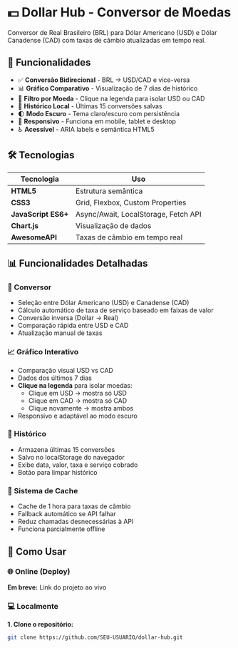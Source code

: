 # 💵 Dollar Hub - Conversor de Moedas

Conversor de Real Brasileiro (BRL) para Dólar Americano (USD) e Dólar Canadense (CAD) com taxas de câmbio atualizadas em tempo real.

## 🚀 Funcionalidades

- ✅ **Conversão Bidirecional** - BRL → USD/CAD e vice-versa
- 📊 **Gráfico Comparativo** - Visualização de 7 dias de histórico
- 🎯 **Filtro por Moeda** - Clique na legenda para isolar USD ou CAD
- 📜 **Histórico Local** - Últimas 15 conversões salvas
- 🌓 **Modo Escuro** - Tema claro/escuro com persistência
- 📱 **Responsivo** - Funciona em mobile, tablet e desktop
- ♿ **Acessível** - ARIA labels e semântica HTML5

## 🛠️ Tecnologias

| Tecnologia | Uso |
|------------|-----|
| **HTML5** | Estrutura semântica |
| **CSS3** | Grid, Flexbox, Custom Properties |
| **JavaScript ES6+** | Async/Await, LocalStorage, Fetch API |
| **Chart.js** | Visualização de dados |
| **AwesomeAPI** | Taxas de câmbio em tempo real |

## 📊 Funcionalidades Detalhadas

### 💱 Conversor
- Seleção entre Dólar Americano (USD) e Canadense (CAD)
- Cálculo automático de taxa de serviço baseado em faixas de valor
- Conversão inversa (Dollar → Real)
- Comparação rápida entre USD e CAD
- Atualização manual de taxas

### 📈 Gráfico Interativo
- Comparação visual USD vs CAD
- Dados dos últimos 7 dias
- **Clique na legenda** para isolar moedas:
  - Clique em USD → mostra só USD
  - Clique em CAD → mostra só CAD  
  - Clique novamente → mostra ambos
- Responsivo e adaptável ao modo escuro

### 📜 Histórico
- Armazena últimas 15 conversões
- Salvo no localStorage do navegador
- Exibe data, valor, taxa e serviço cobrado
- Botão para limpar histórico

### 💾 Sistema de Cache
- Cache de 1 hora para taxas de câmbio
- Fallback automático se API falhar
- Reduz chamadas desnecessárias à API
- Funciona parcialmente offline

## 🎯 Como Usar

### 🌐 Online (Deploy)
**Em breve:** Link do projeto ao vivo

### 💻 Localmente

**1. Clone o repositório:**
```bash
git clone https://github.com/SEU-USUARIO/dollar-hub.git
